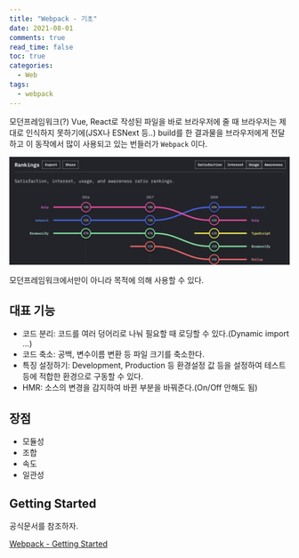 ```yaml
---
title: "Webpack - 기초"
date: 2021-08-01
comments: true
read_time: false
toc: true
categories:
  - Web
tags:
  - webpack
---
```


모던프레임워크(?) Vue, React로 작성된 파일을 바로 브라우저에 줄 때 브라우저는 제대로 인식하지 못하기에(JSX나 ESNext 등..) build를 한 결과물을 브라우저에게 전달하고 이 동작에서 많이 사용되고 있는 번들러가 `Webpack` 이다.

![navigation-api](/assets/images/2020-build-tools-ranking.png)

모던프레임워크에서만이 아니라 목적에 의해 사용할 수 있다.

## 대표 기능

- 코드 분리: 코드를 여러 덩어리로 나눠 필요할 때 로딩할 수 있다.(Dynamic import ...) 
- 코드 축소: 공백, 변수이름 변환 등 파일 크기를 축소한다.
- 특징 설정하기: Development, Production 등 환경설정 값 등을 설정하여 테스트 등에 적합한 환경으로 구동할 수 있다.
- HMR: 소스의 변경을 감지하여 바뀐 부분을 바꿔준다.(On/Off 안해도 됨)

## 장점

- 모듈성
- 조합
- 속도
- 일관성

## Getting Started

공식문서를 참조하자.

[Webpack - Getting Started](https://webpack.js.org/guides/getting-started/)